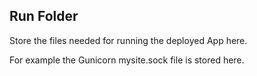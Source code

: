 ## Run Folder

Store the files needed for running the deployed App here.

For example the Gunicorn mysite.sock file is stored here.

